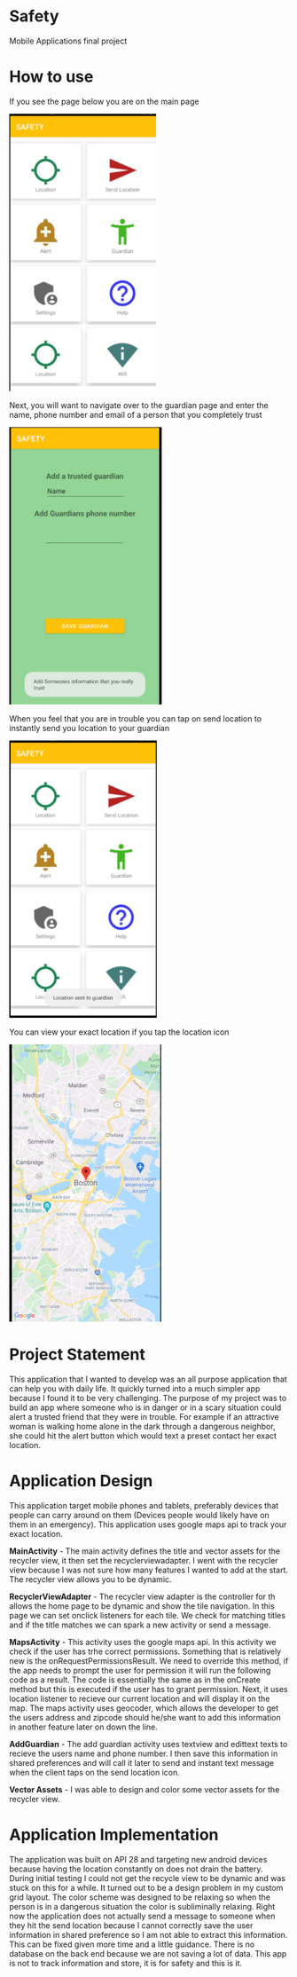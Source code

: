 # Safety
Mobile Applications final project

# How to use
If you see the page below you are on the main page 

<img src="homepgSafet.png" height=500/> 

Next, you will want to navigate over to the guardian page and enter the name, phone number and email of a person that you completely trust

<img src="addGuardian2.png" height=500/>

When you feel that you are in trouble you can tap on send location to instantly send you location to your guardian

<img src="sendSafety.png" height=500/>

You can view your exact location if you tap the location icon

<img src="safetylocation.png" height=500/>


# Project Statement

This application that I wanted to develop was an all purpose application that can help you with daily life. It quickly turned into a much simpler app because I found it to be very challenging. The purpose of my project was to build an app where someone who is in danger or in a scary situation could alert a trusted friend that they were in trouble. For example if an attractive woman is walking home alone in the dark through a dangerous neighbor, she could hit the alert button which would text a preset contact her exact location.

# Application Design

This application target mobile phones and tablets, preferably devices that people can carry around on them (Devices people would likely have on them in an emergency). This application uses google maps api to track your exact location.

<b>MainActivity</b> - The main activity defines the title and vector assets for the recycler view, it then set the recyclerviewadapter. I went with the recycler view because I was not sure how many features I wanted to add at the start. The recycler view allows you to be dynamic.

<b>RecyclerViewAdapter</b> -  The recycler view adapter is the controller for th allows the home page to be dynamic and show the tile navigation. In this page we can set onclick listeners for each tile. We check for matching titles and if the title matches we can spark a new activity or send a message.

<b>MapsActivity</b> - This activity uses the google maps api. In this activity we check if the user has trhe correct permissions. Something that is relatively new is the  onRequestPermissionsResult. We need to override this method, if the app needs to prompt the user for permission it will run the following code as a result. The code is essentially the same as in the onCreate method but this is executed if the user has to grant permission. Next, it uses location listener to recieve our current location and will display it on the map. The maps activity uses geocoder, which allows the developer to get the users address and zipcode should he/she want to add this information in another feature later on down the line.

<b>AddGuardian</b> - The add guardian activity uses textview and edittext texts to recieve the users name and phone number. I then save this information in shared preferences and will call it later to send and instant text message when the client taps on the send location icon.

<b>Vector Assets</b> - I was able to design and color some vector assets for the recycler view.

# Application Implementation

The application was built on API 28 and targeting new android devices because having the location constantly on does not drain the battery. During initial testing I could not get the recycle view to be dynamic and was stuck on this for a while. It turned out to be a design problem in my custom grid layout. The color scheme was designed to be relaxing so when the person is in a dangerous situation the color is subliminally relaxing. Right now the application does not actually send a message to someone when they hit the send location because I cannot correctly save the user information in shared preference so I am not able to extract this information. This can be fixed given more time and a little guidance. There is no database on the back end because we  are not saving a lot of data. This app is not to track information and store, it is for safety and this is it.


